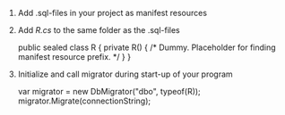 1. Add .sql-files in your project as manifest resources
2. Add *R.cs* to the same folder as the .sql-files

    public sealed class R {
      private R() {
        /* Dummy. Placeholder for finding manifest resource prefix. */
      }
    }

3. Initialize and call migrator during start-up of your program

    var migrator = new DbMigrator("dbo", typeof(R));
    migrator.Migrate(connectionString);
